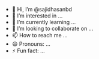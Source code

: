 - 👋 Hi, I’m @sajidhasanbd
- 👀 I’m interested in ...
- 🌱 I’m currently learning ...
- 💞️ I’m looking to collaborate on ...
- 📫 How to reach me ...
- 😄 Pronouns: ...
- ⚡ Fun fact: ...

<!---
sajidhasanbd/sajidhasanbd is a ✨ special ✨ repository because its `README.md` (this file) appears on your GitHub profile.
You can click the Preview link to take a look at your changes.
--->

